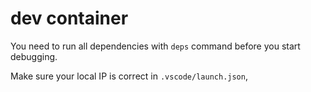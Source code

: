# dev container

You need to run all dependencies with `deps` command before you start debugging.

Make sure your local IP is correct in `.vscode/launch.json`,
